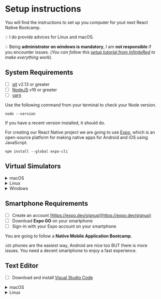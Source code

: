 # Setup instructions

You will find the instructions to set up you computer for yout next React Native Bootcamp.

💡 I do provide advices for Linux and macOS.

💡 Being **administrator on windows is mandatory**, I am **not responsible** if you encounter issues.
(_You can follow this [setup tutorial from InfiniteRed](https://academy.infinite.red/p/installing-react-native-tutorial-on-windows-10/) to make everything work_).

## System Requirements

- [ ] [git](https://git-scm.com/) v2.13 or greater
- [ ] [NodeJS](https://nodejs.org/) v16 or greater
- [ ] [yarn](https://yarnpkg.com/getting-started/install)

Use the following command from your terminal to check your Node version.

```console
node --version
```

If you have a recent version installed, it should do.

For creating our React Native project we are going to use [Expo](https://expo.io/), which is an open-source platform for making native apps for Android and iOS using JavaScript.

```console
npm install --global expo-cli
```

## Virtual Simulators

<details>
<summary>macOS</summary>

- [ ] [Xcode 12](https://apps.apple.com/fr/app/xcode/id497799835?mt=12) for macOS

Check if everything is working.

```console
xcode-select --install
```

To accept terms and conditions

```console
xcode-select -p
```

Should output something like `/Applications/Xcode.app/Contents/Developer` if it's mot the case run `sudo xcode-select --reset`

- [ ] [Android Studio](https://developer.android.com/studio) with api levels 21+

</details>

<details>
<summary>Linux</summary>

- [ ] [Android Studio](https://developer.android.com/studio) with api levels 21+

</details>

<details>
<summary>Windows</summary>

- [ ] [Android Studio](https://developer.android.com/studio) with api levels 21+

</details>

## Smartphone Requirements

- [ ] Create an account [https://expo.dev/signup](https://expo.dev/signup)
- [ ] Download **Expo GO** on your smartphone
- [ ] Sign-in with your Expo account on your smartphone

You are going to follow a **Native Mobile Application Bootcamp**.

`iOS` phones are the easiest way, Android are nice too BUT there is more issues. You need a decent smartphone to enjoy a fast experience.

## Text Editor

- [ ] Download and install [Visual Studio Code](https://code.visualstudio.com/)

<details>
<summary>macOS</summary>

```console
brew install --cask visual-studio-code
```

</details>

<details>
<summary>Linux</summary>

```console
wget -q https://packages.microsoft.com/keys/microsoft.asc -O- | sudo apt-key add -
sudo add-apt-repository "deb [arch=amd64] https://packages.microsoft.com/repos/vscode stable main"
sudo apt update
sudo apt install code
```

</details>
